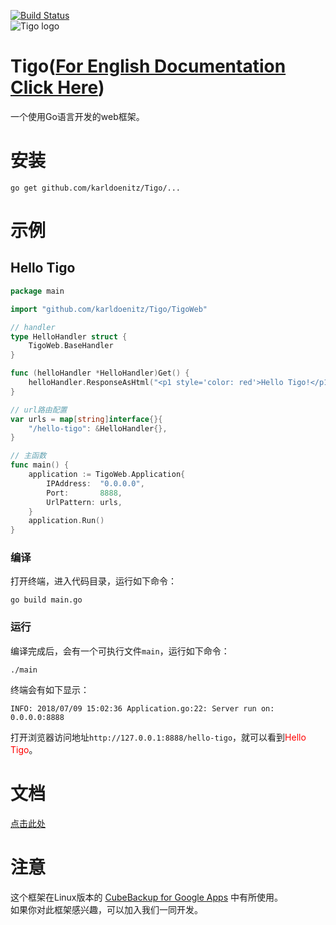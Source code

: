 [![Build Status](https://travis-ci.org/karldoenitz/Tigo.svg?branch=master)](https://travis-ci.org/karldoenitz/Tigo)  
![Tigo logo](https://github.com/karldoenitz/Tigo/blob/master/documentation/tigo_logo.jpg "this is Tigo logo")  
# Tigo([For English Documentation Click Here](https://github.com/karldoenitz/Tigo/blob/master/README_EN.md))
一个使用Go语言开发的web框架。

# 安装
```
go get github.com/karldoenitz/Tigo/...
```

# 示例
## Hello Tigo
```go
package main

import "github.com/karldoenitz/Tigo/TigoWeb"

// handler
type HelloHandler struct {
    TigoWeb.BaseHandler
}

func (helloHandler *HelloHandler)Get() {
    helloHandler.ResponseAsHtml("<p1 style='color: red'>Hello Tigo!</p1>")
}

// url路由配置
var urls = map[string]interface{}{
    "/hello-tigo": &HelloHandler{},
}

// 主函数
func main() {
    application := TigoWeb.Application{
        IPAddress:  "0.0.0.0",
        Port:       8888,
        UrlPattern: urls,
    }
    application.Run()
}
```
### 编译
打开终端，进入代码目录，运行如下命令：
```
go build main.go
```
### 运行
编译完成后，会有一个可执行文件```main```，运行如下命令：
```
./main
```
终端会有如下显示：
```
INFO: 2018/07/09 15:02:36 Application.go:22: Server run on: 0.0.0.0:8888
```
打开浏览器访问地址```http://127.0.0.1:8888/hello-tigo```，就可以看到<font color=red>Hello Tigo</font>。

# 文档
[点击此处](https://github.com/karldoenitz/Tigo/blob/master/documentation/documentation.md)

# 注意
这个框架在Linux版本的 [CubeBackup for Google Apps](http://www.cubebackup.com) 中有所使用。  
如果你对此框架感兴趣，可以加入我们一同开发。
